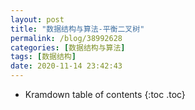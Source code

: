 ```yaml
---
layout: post
title: "数据结构与算法-平衡二叉树"
permalink: /blog/38992628
categories: [数据结构与算法]
tags: [数据结构]
date: 2020-11-14 23:42:43
---
```


* Kramdown table of contents
{:toc .toc}
